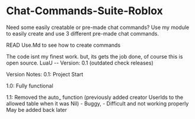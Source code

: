 # Chat-Commands-Suite-Roblox
Need some easily creatable or pre-made chat commands? Use my module to easily create and use 3 different pre-made chat commands.

READ Use.Md to see how to create commands


The code isnt my finest work. but, its gets the job done, of course this is open source.
LuaU
-- Version: 0.1 (outdated check releases)

Version Notes:
0.1: Project Start

1.0: Fully functional

1.1: Removed the auto_ function (previously added creator UserIds to the allowed table when it was Nil)
     - Buggy,
     - Difficult and not working properly
May be added back later

